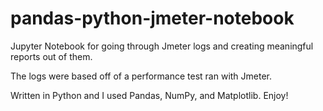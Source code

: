 # pandas-python-jmeter-notebook
Jupyter Notebook for going through Jmeter logs and creating meaningful reports out of them. 

The logs were based off of a performance test ran with Jmeter.

Written in Python and I used Pandas, NumPy, and Matplotlib. Enjoy!
